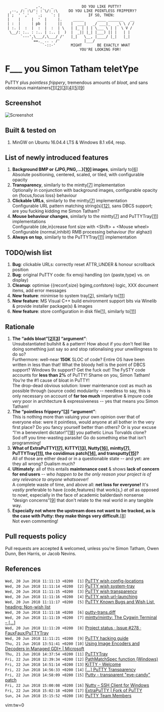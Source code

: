```
         _    ,-,    _             DO YOU LIKE PUTTY?
  ,--, /: :\/': :`\/: :\     DO YOU LIKE POINTLESS FRIPPERY?
 |`;  ' `,'   `.;    `: |             IF SO, THEN:
 |    |     |  '  |     |.     _____      ____ _______   __
 | :  |     | pb  |     ||    |  ___|   _/ ___|_   _\ \ / /
 | :. |  :  |  :  |  :  | \   | |_ | | | \___ \ | |  \ V /
  \__/: :.. : :.. | :.. |  )  |  _|| |_| |___) || |   | |
       `---',\___/,\___/ /'   |_|   \__, |____/ |_|   |_|
            `==._ .. . /'           |___/
                 `-::-'       MIGHT       BE EXACTLY WHAT
                                  YOU'RE LOOKING FOR!
```

# **F**\_\_\_ **y**ou **S**imon **T**atham telet**Y**pe
PuTTY plus *pointless frippery*, tremendous amounts of *bloat*, and sans obnoxious maintainers[[1](#r1)][[2](#r2)][[3](#r3)][[4](#r4)][[5](#r5)][[9](#r9)]

## Screenshot
![Screenshot](https://github.com/lalbornoz/FySTY/raw/master/FySTY/FySTY.png "Screenshot")

## Built & tested on
1. MinGW on Ubuntu 16.04.4 LTS & Windows 8.1 x64, resp.

## List of newly introduced features
1. **Background BMP or {JPG,PNG,...}[[10](#r10)] images**, similarly to[[6](#r6)]  
   Absolute positioning, centered, scaled, or tiled, with configurable opacity
2. **Transparency**, similarly to the mintty[[7](#r7)] implementation  
   Optionally in conjunction with background images, configurable opacity on {focus,focus loss} behaviour
3. **Clickable URLs**, similarly to the mintty[[7](#r7)] implementation  
   Configurable URL pattern matching string(s)[[12](#r12)], sans DBCS support; are you fucking kidding me Simon Tatham?
4. **Mouse behaviour changes**, similarly to the mintty[[7](#r7)] and PuTTYTray[[11](#r11)] implementations  
   Configurable {de,in}crease font size with \<Shift\> + \<Mouse wheel\>  
   Configurable {normal,inhibit} RMB processing behaviour (for alghazi)
5. **Always on top**, similarly to the PuTTYTray[[11](#r11)] implementation

## TODO/wish list
1. **Bug**: clickable URLs: correctly reset ATTR\_UNDER & honour scrollback position
2. **Bug**: original PuTTY code: fix emoji handling (on {paste,type} vs. on display)
3. **Cleanup**: optimise {{reconf,size} bgimg,confstore} logic, XXX document items, add error messages
4. **New feature**: minimise to system tray[[2](#r2)], similarly to[[11](#r11)]
5. **New feature**: MS Visual C++ build environment support bits via Winelib & provide installer package(s) & images
6. **New feature**: store configuration in disk file[[1](#r1)], similarly to[[11](#r11)]

## Rationale
1. **The “adds bloat”[[2](#r2)][[3](#r3)] “argument”**:  
   Unsubstantiated bullshit & a pattern! How about if you don't feel like doing something just say so and stop rationalising your unwillingness to do so?  
   Furthermore: well-near **150K** SLOC of code? Entire OS have been written in less than that! What the bloody hell is the point of DBCS support? Windows 9x support? Get the fuck out! The FySTY code accounts for **less than 2%** of PuTTY! Shame on you, Simon Tatham! *You're* the #1 cause of bloat in PuTTY!  
   The drop-dead obvious solution: lower maintenance cost as much as possible through (source code) modularity -- needless to say, this is only necessary on account of **far too much** imperative & impure code *very* poor in architecture & expressiveness -- yes that means you Simon Tatham!
2. **The “pointless frippery”[[3](#r3)] “argument”**:  
   This is nothing more than valuing your own opinion over that of everyone else: were it pointless, would anyone at all bother in the very first place?
   Do you fancy yourself better than others? Or is your excuse “I'm a benevolent dictator!”[[18](#r18)] you pathetic Linus Torvalds clone?  
   Sod off you time-wasting parasite! Go do something else that isn't programming!
3. **What of ExtraPuTTY[[17](#r17)], KiTTY[[13](#r13)], Nutty[[16](#r16)], mintty[[7](#r7)], PuTTYTray[[11](#r11)], the covidimus patch[[14](#r14)], and transputty[[15](#r15)]?**  
   All of those are either dead or in a questionable state -- and yet: are they all wrong? Dualism much?
4. **Ultimately**: all of this entails **maintenance cost** & shows **lack of concern for end users** -- *who happen to be the only reason your project is of any relevance to anyone whatsoever!*  
   A complete waste of time, and above all: **net loss for everyone!** It's *vastly* preferable to have {code,features} that work{s,} *at all* as opposed to *nowt*, especially in the face of academic balderdash nonsense “design concerns”[[9](#r9)] that don't relate to the real world in any tangible way.
5. **Especially not where the upstream does not want to be tracked, as is the case with Putty: they make things very difficult.**[[8](#r8)]  
   Not even commenting!

## Pull requests policy
Pull requests are accepted & welcomed, unless you're Simon Tatham, Owen Dunn, Ben Harris, or Jacob Nevins.

## References
``Wed, 20 Jun 2018 11:11:13 +0200  [1]`` <a href="https://www.chiark.greenend.org.uk/~sgtatham/putty/wishlist/config-locations.html" id="r1">PuTTY wish config-locations</a>  
``Wed, 20 Jun 2018 11:11:14 +0200  [2]`` <a href="https://www.chiark.greenend.org.uk/~sgtatham/putty/wishlist/system-tray.html" id="r2">PuTTY wish system-tray</a>  
``Wed, 20 Jun 2018 11:11:15 +0200  [3]`` <a href="https://www.chiark.greenend.org.uk/~sgtatham/putty/wishlist/transparency.html" id="r3">PuTTY wish transparency</a>  
``Wed, 20 Jun 2018 11:11:16 +0200  [4]`` <a href="https://www.chiark.greenend.org.uk/~sgtatham/putty/wishlist/url-launching.html" id="r4">PuTTY wish url-launching</a>  
``Wed, 20 Jun 2018 11:11:17 +0200  [5]`` <a href="https://www.chiark.greenend.org.uk/~sgtatham/putty/wishlist" id="r5">PuTTY Known Bugs and Wish List, heading: Non-wish list</a>  
``Wed, 20 Jun 2018 11:11:18 +0200  [6]`` <a href="http://web.archive.org/web/20161013192410/http://www.covidimus.net/projects/putty/2005-10-6/putty-trans.diff" id="r6">putty-trans.diff</a>  
``Wed, 20 Jun 2018 11:11:19 +0200  [7]`` <a href="https://github.com/mintty/mintty" id="r7">mintty/mintty: The Cygwin Terminal – [...]</a>  
``Wed, 20 Jun 2018 11:11:20 +0200  [8]`` <a href="https://github.com/FauxFaux/PuTTYTray/issues/278" id="r8">Project status · Issue #278 · FauxFaux/PuTTYTray</a>  
``Wed, 20 Jun 2018 11:11:21 +0200  [9]`` <a href="https://tartarus.org/~simon/putty-snapshots/htmldoc/AppendixD.html" id="r9">PuTTY hacking guide</a>  
``Thu, 21 Jun 2018 13:51:41 +0200 [10]`` <a href="https://docs.microsoft.com/en-us/dotnet/framework/winforms/advanced/using-image-encoders-and-decoders-in-managed-gdi" id="r10">Using Image Encoders and Decoders in Managed GDI+ | Microsoft</a>  
``Thu, 21 Jun 2018 14:37:54 +0200 [11]`` <a href="https://puttytray.goeswhere.com" id="r11">PuTTYTray</a>  
``Fri, 22 Jun 2018 12:39:34 +0200 [12]`` <a href="https://msdn.microsoft.com/en-us/library/windows/desktop/bb773727%28v=vs.85%29.aspx" id="r12">PathMatchSpec function (Windows)</a>  
``Fri, 22 Jun 2018 14:51:14 +0200 [13]`` <a href="http://www.9bis.net/kitty" id="r13">KiTTY - Welcome</a>  
``Fri, 22 Jun 2018 14:56:33 +0200 [14]`` <a href="http://web.archive.org/web/20161013192410/http://www.covidimus.net/projects/putty" id="r14">[...] PuTTY Transparency</a>  
``Fri, 22 Jun 2018 14:58:09 +0200 [15]`` <a href="http://web.archive.org/web/20120505105249/http://cprogramming.hu/transputty/" id="r15">Putty - transparent "eye-candy" patch</a>  
``Fri, 22 Jun 2018 15:00:08 +0200 [16]`` <a href="http://web.archive.org/web/20150214071803/http://groehn.net/nutty/" id="r16">Nutty – SSH Client for Windows</a>  
``Fri, 22 Jun 2018 15:02:18 +0200 [17]`` <a href="http://www.extraputty.com/" id="r17">ExtraPuTTY | Fork of PuTTY</a>  
``Sun, 24 Jun 2018 15:15:52 +0200 [18]`` <a href="https://www.chiark.greenend.org.uk/~sgtatham/putty/team.html" id="r18">PuTTY Team Members</a>  
  
vim:tw=0
